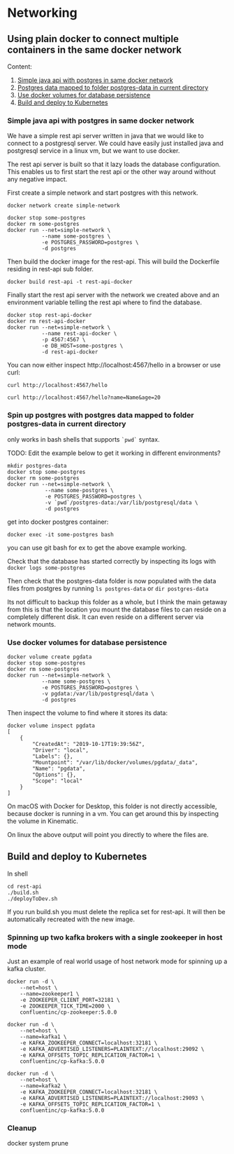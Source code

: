 # Networking
## Using plain docker to connect multiple containers in the same docker network

Content:
1. [Simple java api with postgres in same docker network](#simple-java-api-with-postgres-in-same-docker-network)
2. [Postgres data mapped to folder postgres-data in current directory](#spin-up-postgres-with-postgres-data-mapped-to-folder-postgres-data-in-current-directory)
3. [Use docker volumes for database persistence](#use-docker-volumes-for-database-persistence)
4. [Build and deploy to Kubernetes](#build-and-deploy-to-kubernetes)

### Simple java api with postgres in same docker network

We have a simple rest api server written in java that we would like to connect to a postgresql server. 
We could have easily just installed java and postgresql service in a linux vm, but we want to use docker.

The rest api server is built so that it lazy loads the database configuration. 
This enables us to first start the rest api or the other way around without any negative impact.

First create a simple network and start postgres with this network.

```
docker network create simple-network

docker stop some-postgres
docker rm some-postgres
docker run --net=simple-network \
           --name some-postgres \
           -e POSTGRES_PASSWORD=postgres \
           -d postgres
```

Then build the docker image for the rest-api. This will build the Dockerfile residing in rest-api sub folder.

```
docker build rest-api -t rest-api-docker
```

Finally start the rest api server with the network we created above and an environment variable telling the rest api where to find the database.

```
docker stop rest-api-docker
docker rm rest-api-docker
docker run --net=simple-network \
           --name rest-api-docker \
           -p 4567:4567 \
           -e DB_HOST=some-postgres \
           -d rest-api-docker
```

You can now either inspect http://localhost:4567/hello in a browser or use curl:

```
curl http://localhost:4567/hello
 
curl http://localhost:4567/hello?name=Name&age=20
```

### Spin up postgres with postgres data mapped to folder postgres-data in current directory

only works in bash shells that supports ``` `pwd` ``` syntax. 

TODO: Edit the example below to get it working in different environments?

```
mkdir postgres-data
docker stop some-postgres
docker rm some-postgres
docker run --net=simple-network \
            --name some-postgres \
            -e POSTGRES_PASSWORD=postgres \
            -v `pwd`/postgres-data:/var/lib/postgresql/data \
            -d postgres
```


get into docker postgres container:

```
docker exec -it some-postgres bash
```

you can use git bash for ex to get the above example working.

Check that the database has started correctly by inspecting its logs with `docker logs some-postgres`

Then check that the postgres-data folder is now populated with the data files from postgres by running `ls postgres-data` or `dir postgres-data`

Its not difficult to backup this folder as a whole, but I think the main getaway from this is that the location you mount the database files to can reside on a completely different disk. It can even reside on a different server via network mounts.

### Use docker volumes for database persistence

```
docker volume create pgdata
docker stop some-postgres
docker rm some-postgres
docker run --net=simple-network \
           --name some-postgres \
           -e POSTGRES_PASSWORD=postgres \
           -v pgdata:/var/lib/postgresql/data \
           -d postgres
```

Then inspect the volume to find where it stores its data:

```
docker volume inspect pgdata
[
    {
        "CreatedAt": "2019-10-17T19:39:56Z",
        "Driver": "local",
        "Labels": {},
        "Mountpoint": "/var/lib/docker/volumes/pgdata/_data",
        "Name": "pgdata",
        "Options": {},
        "Scope": "local"
    }
]
```

On macOS with Docker for Desktop, this folder is not directly accessible, because docker is running in a vm. You can get around this by inspecting the volume in Kinematic.

On linux the above output will point you directly to where the files are.

## Build and deploy to Kubernetes

In shell

```
cd rest-api
./build.sh
./deployToDev.sh
```

If you run build.sh you must delete the replica set for rest-api. It will then be automatically recreated with the new image.

### Spinning up two kafka brokers with a single zookeeper in host mode

Just an example of real world usage of host network mode for spinning up a kafka cluster.

```
docker run -d \
    --net=host \
    --name=zookeeper1 \
    -e ZOOKEEPER_CLIENT_PORT=32181 \
    -e ZOOKEEPER_TICK_TIME=2000 \
    confluentinc/cp-zookeeper:5.0.0
    
docker run -d \
    --net=host \
    --name=kafka1 \
    -e KAFKA_ZOOKEEPER_CONNECT=localhost:32181 \
    -e KAFKA_ADVERTISED_LISTENERS=PLAINTEXT://localhost:29092 \
    -e KAFKA_OFFSETS_TOPIC_REPLICATION_FACTOR=1 \
    confluentinc/cp-kafka:5.0.0

docker run -d \
    --net=host \
    --name=kafka2 \
    -e KAFKA_ZOOKEEPER_CONNECT=localhost:32181 \
    -e KAFKA_ADVERTISED_LISTENERS=PLAINTEXT://localhost:29093 \
    -e KAFKA_OFFSETS_TOPIC_REPLICATION_FACTOR=1 \
    confluentinc/cp-kafka:5.0.0
```

### Cleanup
docker system prune
